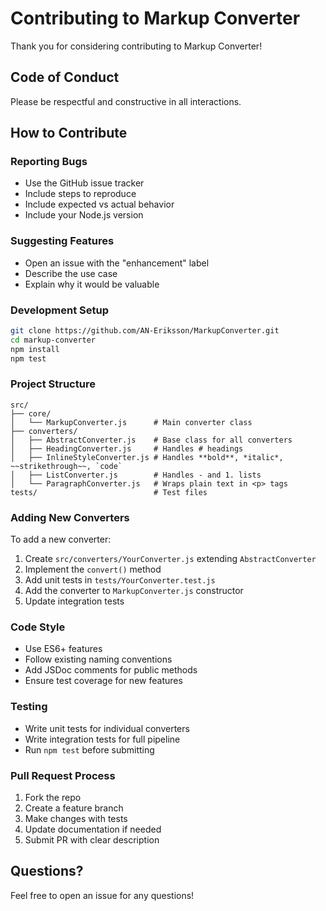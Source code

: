# Contributing to Markup Converter

Thank you for considering contributing to Markup Converter! 

## Code of Conduct

Please be respectful and constructive in all interactions.

## How to Contribute

### Reporting Bugs
- Use the GitHub issue tracker
- Include steps to reproduce
- Include expected vs actual behavior
- Include your Node.js version

### Suggesting Features
- Open an issue with the "enhancement" label
- Describe the use case
- Explain why it would be valuable

### Development Setup

```bash
git clone https://github.com/AN-Eriksson/MarkupConverter.git
cd markup-converter
npm install
npm test
```

### Project Structure
```
src/
├── core/
│   └── MarkupConverter.js      # Main converter class
├── converters/
│   ├── AbstractConverter.js    # Base class for all converters
│   ├── HeadingConverter.js     # Handles # headings
│   ├── InlineStyleConverter.js # Handles **bold**, *italic*, ~~strikethrough~~, `code`
│   ├── ListConverter.js        # Handles - and 1. lists
│   └── ParagraphConverter.js   # Wraps plain text in <p> tags
tests/                          # Test files
```

### Adding New Converters
To add a new converter:

1. Create `src/converters/YourConverter.js` extending `AbstractConverter`
2. Implement the `convert()` method
3. Add unit tests in `tests/YourConverter.test.js`
4. Add the converter to `MarkupConverter.js` constructor
5. Update integration tests

### Code Style
- Use ES6+ features
- Follow existing naming conventions
- Add JSDoc comments for public methods
- Ensure test coverage for new features

### Testing
- Write unit tests for individual converters
- Write integration tests for full pipeline
- Run `npm test` before submitting

### Pull Request Process
1. Fork the repo
2. Create a feature branch
3. Make changes with tests
4. Update documentation if needed
5. Submit PR with clear description

## Questions?

Feel free to open an issue for any questions!